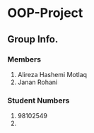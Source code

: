 # OOP-Project

## Group Info.

### Members

1. Alireza Hashemi Motlaq
2. Janan Rohani

### Student Numbers

1. 98102549
2.
